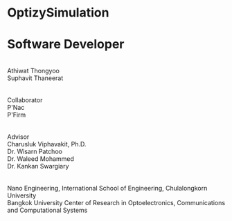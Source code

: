 # OptizySimulation
<h1>Software Developer</h1><br />
Athiwat Thongyoo<br />
Suphavit Thaneerat<br />
<br /><br />
Collaborator<br />
P'Nac<br />
P'Firm<br />
<br /><br />
Advisor<br />
Charusluk Viphavakit, Ph.D.<br />
Dr. Wisarn Patchoo<br />
Dr. Waleed Mohammed<br />
Dr. Kankan Swargiary<br />
<br /><br />
Nano Engineering, International School of Engineering, Chulalongkorn University<br />
Bangkok University Center of Research in Optoelectronics, Communications and Computational Systems

